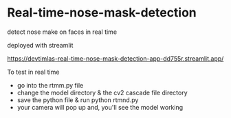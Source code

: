 # Real-time-nose-mask-detection
detect nose make on faces in real time


deployed with streamlit 

https://devtimlas-real-time-nose-mask-detection-app-dd755r.streamlit.app/


To test in real time
- go into the rtmm.py file
- change the model directory & the cv2 cascade file directory
- save the python file & run python rtmnd.py
- your camera will pop up and, you'll see the model working 